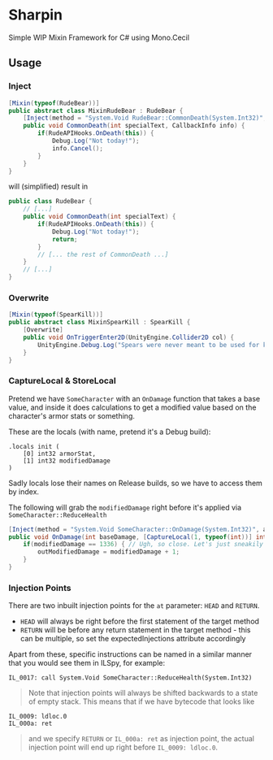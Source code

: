 # Sharpin
Simple WIP Mixin Framework for C# using Mono.Cecil

## Usage

### Inject

```csharp
[Mixin(typeof(RudeBear))]
public abstract class MixinRudeBear : RudeBear {
    [Inject(method = "System.Void RudeBear::CommonDeath(System.Int32)", at = "HEAD", cancellable = true)]
    public void CommonDeath(int specialText, CallbackInfo info) {
        if(RudeAPIHooks.OnDeath(this)) {
            Debug.Log("Not today!");
            info.Cancel();
        }
    }
}
```

will (simplified) result in

```csharp
public class RudeBear {
    // [...]
    public void CommonDeath(int specialText) {
        if(RudeAPIHooks.OnDeath(this)) {
            Debug.Log("Not today!");
            return;
        }
        // [... the rest of CommonDeath ...]
    }
    // [...]
}
```

### Overwrite

```csharp
[Mixin(typeof(SpearKill))]
public abstract class MixinSpearKill : SpearKill {
    [Overwrite]
    public void OnTriggerEnter2D(UnityEngine.Collider2D col) {
        UnityEngine.Debug.Log("Spears were never meant to be used for killing.");
    }
}
```

### CaptureLocal & StoreLocal

Pretend we have `SomeCharacter` with an `OnDamage` function that takes a base value, and inside it does calculations to get a modified value based on the character's armor stats or something.

These are the locals (with name, pretend it's a Debug build):
```
.locals init (
    [0] int32 armorStat,
    [1] int32 modifiedDamage
)
```

Sadly locals lose their names on Release builds, so we have to access them by index.

The following will grab the `modifiedDamage` right before it's applied via `SomeCharacter::ReduceHealth`

```csharp
[Inject(method = "System.Void SomeCharacter::OnDamage(System.Int32)", at = "IL_0017: call System.Void SomeCharacter::ReduceHealth(System.Int32)")]
public void OnDamage(int baseDamage, [CaptureLocal(1, typeof(int))] int modifiedDamage, [StoreLocal(1, typeof(int))] out int outModifiedDamage) {
    if(modifiedDamage == 1336) { // Ugh, so close. Let's just sneakily add one to make it happen.
        outModifiedDamage = modifiedDamage + 1;
    }
}
```

### Injection Points

There are two inbuilt injection points for the `at` parameter: `HEAD` and `RETURN`.

- `HEAD` will always be right before the first statement of the target method
- `RETURN` will be before any return statement in the target method - this can be multiple, so set the expectedInjections attribute accordingly

Apart from these, specific instructions can be named in a similar manner that you would see them in ILSpy, for example:

`IL_0017: call System.Void SomeCharacter::ReduceHealth(System.Int32)`

> Note that injection points will always be shifted backwards to a state of empty stack. This means that if we have bytecode that looks like

```
IL_0009: ldloc.0
IL_000a: ret
```

> and we specify `RETURN` or `IL_000a: ret` as injection point, the actual injection point will end up right before `IL_0009: ldloc.0`.